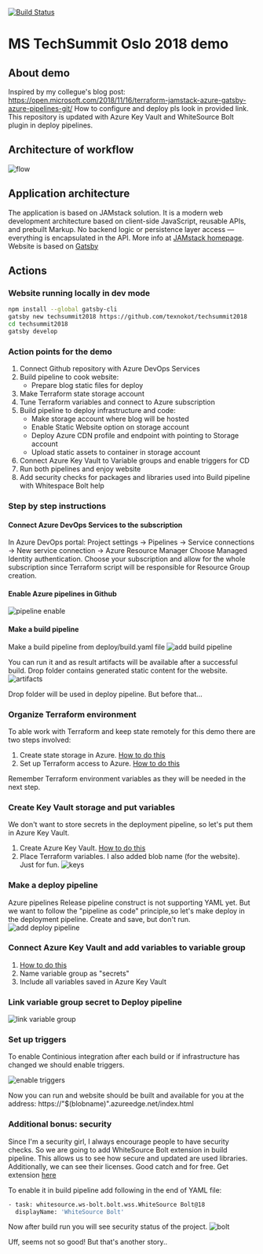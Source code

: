 [![Build Status](https://dev.azure.com/VicDemos/techsummit2018/_apis/build/status/deploy)](https://dev.azure.com/VicDemos/techsummit2018/_build/latest?definitionId=19)

# MS TechSummit Oslo 2018 demo  

## About demo

Inspired by my collegue's blog post: 
https://open.microsoft.com/2018/11/16/terraform-jamstack-azure-gatsby-azure-pipelines-git/
How to configure and deploy pls look in provided link. This repository is updated with Azure Key Vault and WhiteSource Bolt plugin in deploy pipelines.

## Architecture of workflow

![flow](https://open.microsoft.com/wp-content/uploads/2018/11/JAMStack-workflow_image-1-v2.png)

## Application architecture

The application is based on JAMstack solution. It is a modern web development architecture based on client-side JavaScript, reusable APIs, and prebuilt Markup. No backend logic or persistence layer access — everything is encapsulated in the API. More info at [JAMstack homepage](https://jamstack.org/).
Website is based on [Gatsby](gatsbyjs.org)

## Actions

### Website running locally in dev mode

```bash
npm install --global gatsby-cli
gatsby new techsummit2018 https://github.com/texnokot/techsummit2018
cd techsummit2018
gatsby develop
```

### Action points for the demo

1. Connect Github repository with Azure DevOps Services
2. Build pipeline to cook website:
    * Prepare blog static files for deploy
3. Make Terraform state storage account
4. Tune Terraform variables and connect to Azure subscription
5. Build pipeline to deploy infrastructure and code:
    * Make storage account where blog will be hosted
    * Enable Static Website option on storage account
    * Deploy Azure CDN profile and endpoint with pointing to Storage account
    * Upload static assets to container in storage account
6. Connect Azure Key Vault to Variable groups and enable triggers for CD
7. Run both pipelines and enjoy website
8. Add security checks for packages and libraries used into Build pipeline with Whitespace Bolt help

### Step by step instructions

#### Connect Azure DevOps Services to the subscription

In Azure DevOps portal:
Project settings -> Pipelines -> Service connections -> New service connection -> Azure Resource Manager
Choose Managed Identity authentication. Choose your subscription and allow for the whole subscription since Terraform script will be responsible for Resource Group creation.

#### Enable Azure pipelines in Github

![pipeline enable](https://open.microsoft.com/wp-content/uploads/2018/11/Azure-Pipelines_image6-1024x373.png)

#### Make a build pipeline

Make a build pipeline from deploy/build.yaml file
![add build pipeline](https://publicbw.blob.core.windows.net/techsummit/makebuildpipeline.gif)

You can run it and as result artifacts will be available after a successful build. Drop folder contains generated static content for the website.
![artifacts](https://publicbw.blob.core.windows.net/techsummit/artifacts.gif)

Drop folder will be used in deploy pipeline. But before that...

### Organize Terraform environment

To able work with Terraform and keep state remotely for this demo there are two steps involved:

1. Create state storage in Azure. [How to do this](https://docs.microsoft.com/en-us/azure/terraform/terraform-backend)
2. Set up Terraform access to Azure. [How to do this](https://docs.microsoft.com/en-us/azure/virtual-machines/linux/terraform-install-configure?toc=%2Fen-us%2Fazure%2Fterraform%2Ftoc.json&bc=%2Fen-us%2Fazure%2Fbread%2Ftoc.json#set-up-terraform-access-to-azure)

Remember Terraform environment variables as they will be needed in the next step.

### Create Key Vault storage and put variables

We don't want to store secrets in the deployment pipeline, so let's put them in Azure Key Vault.

1. Create Azure Key Vault. [How to do this](https://docs.microsoft.com/en-us/azure/key-vault/quick-create-portal)
2. Place Terraform variables. I also added blob name (for the website). Just for fun.
![keys](https://publicbw.blob.core.windows.net/techsummit/keys.png)

### Make a deploy pipeline

Azure pipelines Release pipeline construct is not supporting YAML yet. But we want to follow the "pipeline as code" principle,so let's make deploy in the deployment pipeline. Create and save, but don't run.
![add deploy pipeline](https://publicbw.blob.core.windows.net/techsummit/makedeploypipeline.gif)

### Connect Azure Key Vault and add variables to variable group

1. [How to do this](https://docs.microsoft.com/en-us/azure/devops/pipelines/library/variable-groups?view=vsts&tabs=yaml)
2. Name variable group as "secrets"
3. Include all variables saved in Azure Key Vault

### Link variable group secret to Deploy pipeline

![link variable group](https://publicbw.blob.core.windows.net/techsummit/linkvariables.gif)

### Set up triggers

To enable Continious integration after each build or if infrastructure has changed we should enable triggers.

![enable triggers](https://publicbw.blob.core.windows.net/techsummit/triggers.gif)

Now you can run and website should be built and available for you at the address: https://"$(blobname)".azureedge.net/index.html

### Additional bonus: security

Since I'm a security girl, I always encourage people to have security checks. So we are going to add WhiteSource Bolt extension in build pipeline. This allows us to see how secure and updated are used libraries. Additionally, we can see their licenses. Good catch and for free. 
Get extension [here](https://marketplace.visualstudio.com/items?itemName=whitesource.ws-bolt)

To enable it in build pipeline add following in the end of YAML file:

```bash
- task: whitesource.ws-bolt.bolt.wss.WhiteSource Bolt@18
  displayName: 'WhiteSource Bolt'
```

Now after build run you will see security status of the project.
![bolt](https://publicbw.blob.core.windows.net/techsummit/bolt.png)

Uff, seems not so good! But that's another story..
